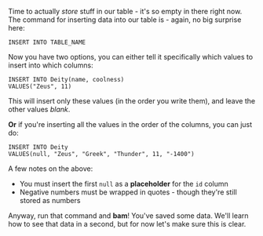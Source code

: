 
Time to actually _store_ stuff in our table - it's so empty in there right now. The command for inserting data into our table is - again, no big surprise here:

  

`INSERT INTO TABLE_NAME`
  

Now you have two options, you can either tell it specifically which values to insert into which columns:

```
INSERT INTO Deity(name, coolness)
VALUES("Zeus", 11)
```
  

This will insert only these values (in the order you write them), and leave the other values _blank_.

  

**Or** if you're inserting all the values in the order of the columns, you can just do:

  
```
INSERT INTO Deity 
VALUES(null, "Zeus", "Greek", "Thunder", 11, "-1400")
```
  

A few notes on the above:
-   You must insert the first `null` as a **placeholder** for the `id` column
-   Negative numbers must be wrapped in quotes - though they're still stored as numbers

  

Anyway, run that command and **bam**! You've saved some data. We'll learn how to see that data in a second, but for now let's make sure this is clear.